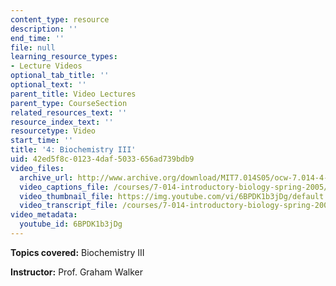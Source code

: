 ```yaml
---
content_type: resource
description: ''
end_time: ''
file: null
learning_resource_types:
- Lecture Videos
optional_tab_title: ''
optional_text: ''
parent_title: Video Lectures
parent_type: CourseSection
related_resources_text: ''
resource_index_text: ''
resourcetype: Video
start_time: ''
title: '4: Biochemistry III'
uid: 42ed5f8c-0123-4daf-5033-656ad739bdb9
video_files:
  archive_url: http://www.archive.org/download/MIT7.014S05/ocw-7.014-4-09feb05-220k.mp4
  video_captions_file: /courses/7-014-introductory-biology-spring-2005/e2475f62aa3a5ef9a1e34c20ff132a5b_6BPDK1b3jDg.vtt
  video_thumbnail_file: https://img.youtube.com/vi/6BPDK1b3jDg/default.jpg
  video_transcript_file: /courses/7-014-introductory-biology-spring-2005/2c763f2ad56454817e6161a4d8022c6d_6BPDK1b3jDg.pdf
video_metadata:
  youtube_id: 6BPDK1b3jDg
---
```


**Topics covered:** Biochemistry III  
  
**Instructor:** Prof. Graham Walker



